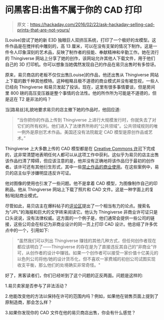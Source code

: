# 问黑客日:出售不属于你的 CAD 打印

> 原文：<https://hackaday.com/2016/02/22/ask-hackaday-selling-cad-prints-that-are-not-yours/>

[Louise]尝试了她的新 E3D 独眼巨人双挤压系统，打印了一个极好的龙模型。这件作品是在搅拌机中雕刻的，高 13 厘米，可以在没有支架的情况下制作。这是一件令人印象深刻的艺术品，反映了制作者的技能、奉献精神和辛勤工作。她在流行的 Thingiverse 网站上分享了她的创作，该网站允许其他人下载文件，用于他们自己的 3D 打印机。你可以想象当她偶然发现自己的作品在易贝出售时有多惊讶。

原来，易贝商店的老板不仅仅出售[Louise]的作品，他还出售从 Thingiverse 网站上下载的数千种其他模特。这种粗略且极不道德的商业模式并没有被忽视，一些人已经向 Thingiverse 和易贝发起了投诉。现在，这里有很多事情要谈，但是房间里 800 磅的高压变压器是整个事情的合法性。他的所作所为可能是不道德的，但是这在 T2 是非法的吗？

当[路易丝]礼貌地要求易贝的店主撤下她的作品时，他回应道:

> “当你把你的作品上传到 Thingiverse 上进行大规模发行时，你就失去了对它们的所有权利。他们进入了法律界所称的“公共领域”。公共领域规则的唯一例外是原创艺术作品。美国还没有法院裁定 CAD 模型是原创作品或艺术。”

Thingiverse 上大多数上传的 CAD 模型都是在 [Creative Commons 许可](http://creativecommons.org/licenses/by-sa/3.0/)下完成的，这非常清楚地表明任何人都可以从这项工作中获利。这似乎为易贝的店主出售该作品扫清了障碍，但应该注意的是，他并没有正确地将该作品归于最初的创作者。该许可还有其他衍生形式，其中一些[禁止作品的商业使用](http://creativecommons.org/licenses/by-nc-nd/3.0/)。在这些案例中，易贝的店主似乎涉嫌明显违反许可证。

他对图像的使用也引发了一些问题。他不是拿着 CAD 模型，为图像制作自己的印刷品。他从 Thingiverse 网站上下载了照片和 CAD 文件。这是一种字面上的复制/粘贴商业模式。

尽管如此，易贝店主在爆料帖子的[评论区](https://www.thingiverse.com/thing:1350837/#comments)提出了一个相当有力的论点。搜索名为“JPL”的海报和巨大的文字砖来阅读它。他认为 Thingiverse 非商业许可证只是口头说说，没有法律权威。这方面的一个例子是，他们通常会提供一些公司的链接，这些公司会在标记为非商业设计的同一页上打印 CAD 设计。他总结了许多优点中的一个，引用如下:

> “虽然我们可以列出 Thingiverse 赚钱的其他几种方式，但任何创作者现在都应该明白了——Thingiverse 的存在是为了直接违反其自己的“非商业”许可，从创作者的设计中赚钱。如果一个创作者可以接受一家价值十亿美元的以色列公司将他/她的设计货币化，但不喜欢一家费城的初创公司试图实现收支平衡，那么他们的处境确实非常奇怪。"

好了，黑客读者们，你们已经听到了这个问题的正反两面。问题是这样的:

1.易贝卖家是否参与了非法活动？

2.他能改变他的方法以保持在许可的范围内吗？例如，如果他在销售页面上提到了原制造商，那会怎么样？

3.如果你发现你的 CAD 文件在他的易贝商店出售，你会有什么感觉？